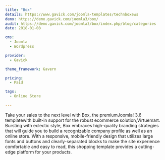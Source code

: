 ```yaml
---
title: "Box"
details: https://www.gavick.com/joomla-templates/technboxews
demo: https://demo.gavick.com/joomla3/box/
audit: https://demo.gavick.com/joomla3/box/index.php/blog/categories
date: 2018-01-08

cms: 
  - Joomla
  - Wordpress

provider:
  - Gavick

theme_framework: Gavern

pricing:
  - Paid

tags:
  - Online Store
  
---
```


Take your sales to the next level with Box, the premiumJoomla! 3.6 templatewith built-in support for the robust ecommerce solution,Virtuemart. Bursting with eclectic style, Box embraces high-quality branding strategies that will guide you to build a recognizable company profile as well as an online store. With a responsive, mobile-friendly design that utilizes large fonts and buttons and clearly-separated blocks to make the site experience comfortable and easy to read, this shopping template provides a cutting-edge platform for your products.
